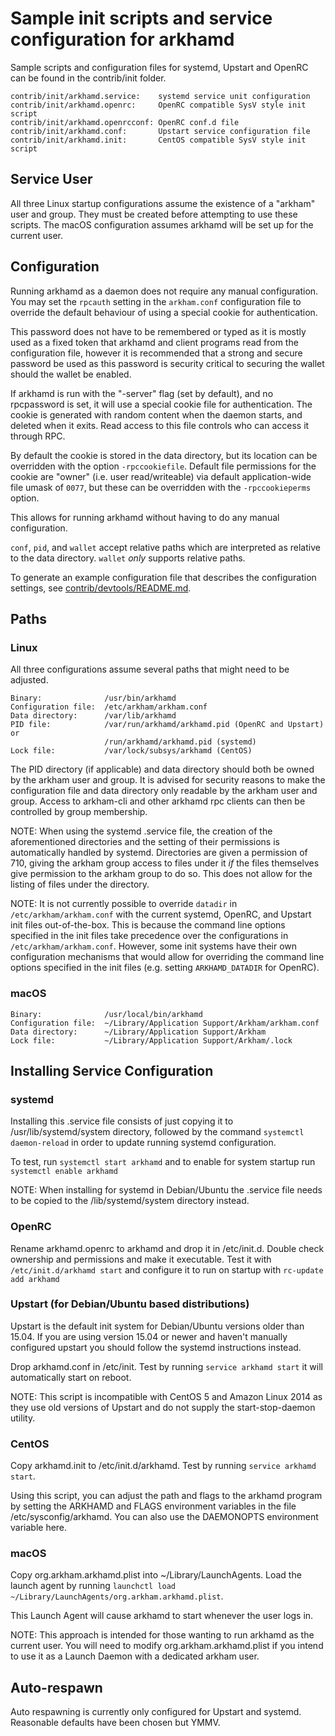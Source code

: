 Sample init scripts and service configuration for arkhamd
==========================================================

Sample scripts and configuration files for systemd, Upstart and OpenRC
can be found in the contrib/init folder.

    contrib/init/arkhamd.service:    systemd service unit configuration
    contrib/init/arkhamd.openrc:     OpenRC compatible SysV style init script
    contrib/init/arkhamd.openrcconf: OpenRC conf.d file
    contrib/init/arkhamd.conf:       Upstart service configuration file
    contrib/init/arkhamd.init:       CentOS compatible SysV style init script

Service User
---------------------------------

All three Linux startup configurations assume the existence of a "arkham" user
and group.  They must be created before attempting to use these scripts.
The macOS configuration assumes arkhamd will be set up for the current user.

Configuration
---------------------------------

Running arkhamd as a daemon does not require any manual configuration. You may
set the `rpcauth` setting in the `arkham.conf` configuration file to override
the default behaviour of using a special cookie for authentication.

This password does not have to be remembered or typed as it is mostly used
as a fixed token that arkhamd and client programs read from the configuration
file, however it is recommended that a strong and secure password be used
as this password is security critical to securing the wallet should the
wallet be enabled.

If arkhamd is run with the "-server" flag (set by default), and no rpcpassword is set,
it will use a special cookie file for authentication. The cookie is generated with random
content when the daemon starts, and deleted when it exits. Read access to this file
controls who can access it through RPC.

By default the cookie is stored in the data directory, but its location can be
overridden with the option `-rpccookiefile`. Default file permissions for the
cookie are "owner" (i.e. user read/writeable) via default application-wide file
umask of `0077`, but these can be overridden with the `-rpccookieperms` option.

This allows for running arkhamd without having to do any manual configuration.

`conf`, `pid`, and `wallet` accept relative paths which are interpreted as
relative to the data directory. `wallet` *only* supports relative paths.

To generate an example configuration file that describes the configuration settings,
see [contrib/devtools/README.md](../contrib/devtools/README.md#gen-arkham-confsh).

Paths
---------------------------------

### Linux

All three configurations assume several paths that might need to be adjusted.

    Binary:              /usr/bin/arkhamd
    Configuration file:  /etc/arkham/arkham.conf
    Data directory:      /var/lib/arkhamd
    PID file:            /var/run/arkhamd/arkhamd.pid (OpenRC and Upstart) or
                         /run/arkhamd/arkhamd.pid (systemd)
    Lock file:           /var/lock/subsys/arkhamd (CentOS)

The PID directory (if applicable) and data directory should both be owned by the
arkham user and group. It is advised for security reasons to make the
configuration file and data directory only readable by the arkham user and
group. Access to arkham-cli and other arkhamd rpc clients can then be
controlled by group membership.

NOTE: When using the systemd .service file, the creation of the aforementioned
directories and the setting of their permissions is automatically handled by
systemd. Directories are given a permission of 710, giving the arkham group
access to files under it _if_ the files themselves give permission to the
arkham group to do so. This does not allow
for the listing of files under the directory.

NOTE: It is not currently possible to override `datadir` in
`/etc/arkham/arkham.conf` with the current systemd, OpenRC, and Upstart init
files out-of-the-box. This is because the command line options specified in the
init files take precedence over the configurations in
`/etc/arkham/arkham.conf`. However, some init systems have their own
configuration mechanisms that would allow for overriding the command line
options specified in the init files (e.g. setting `ARKHAMD_DATADIR` for
OpenRC).

### macOS

    Binary:              /usr/local/bin/arkhamd
    Configuration file:  ~/Library/Application Support/Arkham/arkham.conf
    Data directory:      ~/Library/Application Support/Arkham
    Lock file:           ~/Library/Application Support/Arkham/.lock

Installing Service Configuration
-----------------------------------

### systemd

Installing this .service file consists of just copying it to
/usr/lib/systemd/system directory, followed by the command
`systemctl daemon-reload` in order to update running systemd configuration.

To test, run `systemctl start arkhamd` and to enable for system startup run
`systemctl enable arkhamd`

NOTE: When installing for systemd in Debian/Ubuntu the .service file needs to be copied to the /lib/systemd/system directory instead.

### OpenRC

Rename arkhamd.openrc to arkhamd and drop it in /etc/init.d.  Double
check ownership and permissions and make it executable.  Test it with
`/etc/init.d/arkhamd start` and configure it to run on startup with
`rc-update add arkhamd`

### Upstart (for Debian/Ubuntu based distributions)

Upstart is the default init system for Debian/Ubuntu versions older than 15.04. If you are using version 15.04 or newer and haven't manually configured upstart you should follow the systemd instructions instead.

Drop arkhamd.conf in /etc/init.  Test by running `service arkhamd start`
it will automatically start on reboot.

NOTE: This script is incompatible with CentOS 5 and Amazon Linux 2014 as they
use old versions of Upstart and do not supply the start-stop-daemon utility.

### CentOS

Copy arkhamd.init to /etc/init.d/arkhamd. Test by running `service arkhamd start`.

Using this script, you can adjust the path and flags to the arkhamd program by
setting the ARKHAMD and FLAGS environment variables in the file
/etc/sysconfig/arkhamd. You can also use the DAEMONOPTS environment variable here.

### macOS

Copy org.arkham.arkhamd.plist into ~/Library/LaunchAgents. Load the launch agent by
running `launchctl load ~/Library/LaunchAgents/org.arkham.arkhamd.plist`.

This Launch Agent will cause arkhamd to start whenever the user logs in.

NOTE: This approach is intended for those wanting to run arkhamd as the current user.
You will need to modify org.arkham.arkhamd.plist if you intend to use it as a
Launch Daemon with a dedicated arkham user.

Auto-respawn
-----------------------------------

Auto respawning is currently only configured for Upstart and systemd.
Reasonable defaults have been chosen but YMMV.

